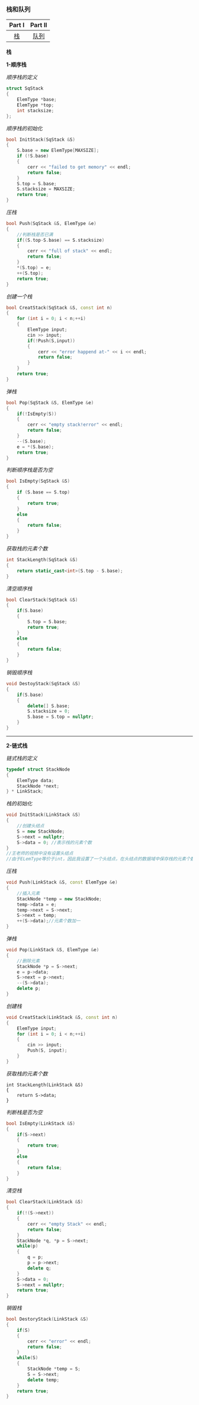 ### 栈和队列

|  Part I   |   Part II   |
| :-------: | :---------: |
| [栈](#p1) | [队列](#p2) |

<span id="p1">**栈**</span>

**1-顺序栈**

*顺序栈的定义*

~~~cpp
struct SqStack
{
    ElemType *base;
    ElemType *top;
    int stacksize;
};
~~~

*顺序栈的初始化*

~~~cpp
bool InitStack(SqStack &S)
{
    S.base = new ElemType[MAXSIZE];
    if (!S.base)
    {
        cerr << "failed to get memory" << endl;
        return false;
    }
    S.top = S.base;
    S.stacksize = MAXSIZE;
    return true;
}
~~~

*压栈*

~~~cpp 
bool Push(SqStack &S, ElemType &e)
{
    //判断栈是否已满
    if((S.top-S.base) == S.stacksize)
    {
        cerr << "full of stack" << endl;
        return false;
    }
    *(S.top) = e;
    ++(S.top);
    return true;
}
~~~

*创建一个栈*

~~~cpp
bool CreatStack(SqStack &S, const int n)
{
    for (int i = 0; i < n;++i)
    {
        ElemType input;
        cin >> input;
        if(!Push(S,input))
        {
            cerr << "error happend at-" << i << endl;
            return false;
        }
    }
    return true;
}
~~~

*弹栈*

~~~cpp
bool Pop(SqStack &S, ElemType &e)
{
    if(!IsEmpty(S))
    {
        cerr << "empty stack!error" << endl;
        return false;
    }
    --(S.base);
    e = *(S.base);
    return true;
}
~~~

*判断顺序栈是否为空*

~~~cpp
bool IsEmpty(SqStack &S)
{
    if (S.base == S.top)
    {
        return true;
    }
    else
    {
        return false;
    }
}
~~~

*获取栈的元素个数*

~~~cpp
int StackLength(SqStack &S)
{
    return static_cast<int>(S.top - S.base);
}
~~~

*清空顺序栈*

~~~cpp
bool ClearStack(SqStack &S)
{
    if(S.base)
    {
        S.top = S.base;
        return true;
    }
    else
    {
        return false;
    }
}
~~~

*销毁顺序栈*

~~~cpp
void DestoyStack(SqStack &S)
{
    if(S.base)
    {
        delete[] S.base;
        S.stacksize = 0;
        S.base = S.top = nullptr;
    }
}
~~~

***  
**2-链式栈**

*链式栈的定义*

~~~cpp
typedef struct StackNode
{
    ElemType data;
    StackNode *next;
} * LinkStack;
~~~

*栈的初始化*

~~~cpp
void InitStack(LinkStack &S)
{
    //创建头结点
    S = new StackNode;
    S->next = nullptr;
    S->data = 0; //表示栈的元素个数
}
//王老师的视频中没有设置头结点
//由于ELemType等价于int，因此我设置了一个头结点，在头结点的数据域中保存栈的元素个数
~~~

*压栈*

~~~cpp
void Push(LinkStack &S, const ElemType &e)
{
    //插入元素
    StackNode *temp = new StackNode;
    temp->data = e;
    temp->next = S->next;
    S->next = temp;
    ++(S->data);//元素个数加一
}
~~~

*弹栈*

~~~cpp
void Pop(LinkStack &S, ElemType &e)
{
    //删除元素
    StackNode *p = S->next;
    e = p->data;
    S->next = p->next;
    --(S->data);
    delete p;
}
~~~

*创建栈*

~~~cpp
void CreatStack(LinkStack &S, const int n)
{
    ElemType input;
    for (int i = 0; i < n;++i)
    {
        cin >> input;
        Push(S, input);
    }
}
~~~

*获取栈的元素个数*

~~~
int StackLength(LinkStack &S)
{
    return S->data;
}
~~~

*判断栈是否为空*

~~~cpp
bool IsEmpty(LinkStack &S)
{
    if(S->next)
    {
        return true;
    }
    else 
    {
        return false;
    }
}
~~~

*清空栈*

~~~cpp
bool ClearStack(LinkStack &S)
{
    if(!(S->next))
    {
        cerr << "empty Stack" << endl;
        return false;
    }
    StackNode *q, *p = S->next;
    while(p)
    {
        q = p;
        p = p->next;
        delete q;
    }
    S->data = 0;
    S->next = nullptr;
    return true;
}
~~~

*销毁栈*

~~~cpp
bool DestoryStack(LinkStack &S)
{
    if(S)
    {
        cerr << "error" << endl;
        return false;
    }
    while(S)
    {
        StackNode *temp = S;
        S = S->next;
        delete temp;
    }
    return true;
}
~~~


